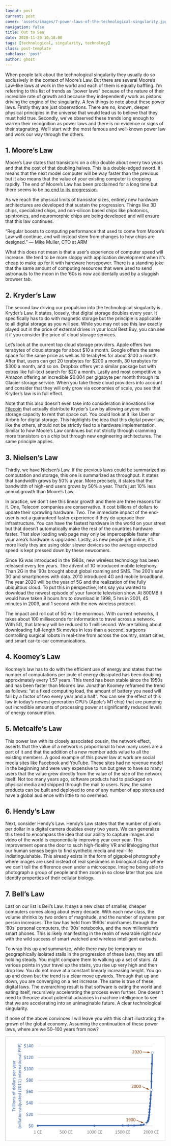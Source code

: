 ```yaml
---
layout: post
current: post
cover: 'assets/images/7-power-laws-of-the-technological-singularity.jpg'
navigation: false
title: Out to Sea
date: 2020-11-20 10:18:00
tags: [technological, singularity, technology]
class: post-template
subclass: 'post'
author: ghost
---
```


When people talk about the technological singularity they usually do so exclusively in the context of Moore’s Law. But there are several Moore’s Law-like laws at work in the world and each of them is equally baffling. I’m referring to this list of trends as “power laws” because of the nature of their incredible rate of growth and because they independently work as pistons driving the engine of the singularity. A few things to note about these power laws. Firstly they are just observations. There are no, known, deeper physical principles in the universe that would lead us to believe that they must hold true. Secondly, we’ve observed these trends long enough to warren their recognition as power laws and there is no evidence or signs of their stagnating. We’ll start with the most famous and well-known power law and work our way through the others.

## **1. Moore’s Law**

Moore’s Law states that transistors on a chip double about every two years and that the cost of that doubling halves. This is a double-edged sword. It means that the next model computer will be way faster than the previous but it also means that the value of your existing computer is dropping rapidly. The end of Moore’s Law has been proclaimed for a long time but there seems to be [no end to its progression](https://href.li/?https://medium.com/predict/moores-law-is-alive-and-well-eaa49a450188).

As we reach the physical limits of transistor sizes, entirely new hardware architectures are developed that sustain the progression. Things like 3D chips, specialized chips, and non-silicon based chips like photonics, spintronics, and neuromorphic chips are being developed and will ensure that this law continues.

“Regular boosts to computing performance that used to come from Moore’s Law will continue, and will instead stem from changes to how chips are designed.” — Mike Muller, CTO at ARM

What this does not mean is that a user’s experience of computer speed will increase. We tend to be more sloppy with application development when it’s cheap to make up for it with hardware horsepower. There is a standing joke that the same amount of computing resources that were used to send astronauts to the moon in the ’60s is now accidentally used by a sluggish browser tab.

## **2. Kryder’s Law**

The second law driving our propulsion into the technological singularity is Kryder’s Law. It states, loosely, that digital storage doubles every year. It specifically has to do with magnetic storage but the principle is applicable to all digital storage as you will see. While you may not see this law exactly played out in the price of external drives in your local Best Buy, you can see it if you consider the price of cloud storage services.

Let’s look at the current top cloud storage providers. Apple offers two terabytes of cloud storage for about $10 a month. Google offers the same space for the same price as well as 10 terabytes for about $100 a month. After that, users can get 20 terabytes for $200 a month, 30 terabytes for $300 a month, and so on. Dropbox offers yet a similar package but with extras like full-text search for $20 a month. Lastly and most competitive is Amazon offering an incredible $0.004 per gigabyte per month through its Glacier storage service. When you take these cloud providers into account and consider that they will only grow via economies of scale, you see that Kryder’s law is in full effect.

Note that this also doesn’t even take into consideration innovations like [Filecoin](https://href.li/?https://en.wikipedia.org/wiki/Filecoin) that actually distribute Kryder’s Law by allowing anyone with storage capacity to rent that space out. You could look at it like Uber or Airbnb for digital storage. This highlights the idea that this digital power law, like the others, should not be strictly tied to a hardware implementation. Similar to how Moore’s Law continues but not strictly through cramming more transistors on a chip but through new engineering architectures. The same principle applies.

## **3. Nielsen’s Law**

Thirdly, we have Nielsen’s Law. If the previous laws could be summarized as computation and storage, this one is summarized as throughput. It states that bandwidth grows by 50% a year. More precisely, it states that the bandwidth of high-end users grows by 50% a year. That’s just 10% less annual growth than Moore’s Law.

In practice, we don’t see this linear growth and there are three reasons for it. One, Telecom companies are conservative. It cost billions of dollars to update their sprawling hardware. Two. The immediate impact of the end-user is not a guaranteed faster experience if they do upgrade their infrastructure. You can have the fastest hardware in the world on your street but that doesn’t automatically make the rest of the countries hardware faster. That slow loading web page may only be imperceptible faster after your area’s hardware is upgraded. Lastly, as new people get online, it’s more likely they are using older slower devices so the average expected speed is kept pressed down by these newcomers.

Since 1G was introduced in the 1980s, new wireless technology has been released every ten years. The advent of 1G introduced mobile telephony. Than 2G in the ’90s brought about global roaming and SMS. The 200’s saw 3G and smartphones with data. 2010 introduced 4G and mobile broadband. The year 2020 will be the year of 5G and the realization of the fully ubiquitous cloud. To put this in perspective, let’s say you wanted to download the newest episode of your favorite television show. At 800MB it would have taken 8 hours hrs to download in 1998, 5 hrs in 2001, 45 minutes in 2009, and 1 second with the new wireless protocol.

The impact and roll out of 5G will be enormous. With current networks, it takes about 100 milliseconds for information to travel across a network. With 5G, that latency will be reduced to 1 millisecond. We are talking about downloading full-length 5k movies in less than a second, surgeons controlling surgical robots in real-time from across the country, smart cities, and smart car-to-car communications.

## **4. Koomey’s Law**

Koomey’s law has to do with the efficient use of energy and states that the number of computations per joule of energy dissipated has been doubling approximately every 1.57 years. This trend has been stable since the 1950s and has been faster than Moore’s law. Jonathan Koomey reframed the trend as follows: “at a fixed computing load, the amount of battery you need will fall by a factor of two every year and a half”. You can see the effect of this law in today’s newest generation CPU’s (Apple’s M1 chip) that are pumping out incredible amounts of processing power at significantly reduced levels of energy consumption.

## **5. Metcalfe’s Law**

This power law with its closely associated cousin, the network effect, asserts that the value of a network is proportional to how many users are a part of it and that the addition of a new member adds value to all the existing members. A good example of this power law at work are social media sites like Facebook and YouTube. These sites had no revenue model in the beginning and were very expensive to run but grew to have so many users that the value grew directly from the value of the size of the network itself. Not too many years ago, software products had to packaged on physical media and shipped through the mail to users. Now, the same products can be built and deployed to one of any number of app stores and have a global audience with little to no overhead.

## **6. Hendy’s Law**

Next, consider Hendy’s Law. Hendy’s Law states that the number of pixels per dollar in a digital camera doubles every two years. We can generalize this trend to encompass the idea that our ability to capture images and video of the world is exponentially improving year over year. This improvement opens the door to such high-fidelity VR and lifelogging that our human senses begin to find synthetic media and real-life indistinguishable. This already exists in the form of gigapixel photography where images are used instead of real specimens in biological study where we can’t tell the difference even under a microscope. Imagine being able to photograph a group of people and then zoom in so close later that you can identify properties of their cellular biology.

## **7. Bell’s Law**

Last on our list is Bell’s Law. It says a new class of smaller, cheaper computers comes along about every decade. With each new class, the volume shrinks by two orders of magnitude, and the number of systems per person increases. The law has held from 1960s’ mainframes through the ‘80s’ personal computers, the ‘90s’ notebooks, and the new millennium’s smart phones. This is likely manifesting in the realm of wearable right now with the wild success of smart watched and wireless intelligent earbuds.

To wrap this up and summarize, while there may be temporary or geographically isolated stalls in the progression of these laws, they are still holding steady. You might compare them to walking up a set of stairs. At various points in your travel up the stairs, you rise up very high and then drop low. You do not move at a constant linearly increasing height. You go up and down but the trend is a clear move upwards. Through that up and down, you are converging on a net increase. The same is true of these digital laws. The overarching result is that software is eating the world and eating itself, recursively accelerating the process even further. One doesn’t need to theorize about potential advances in machine intelligence to see that we are accelerating into an unimaginable future. A clear technological singularity.

If none of the above convinces I will leave you with this chart illustrating the grown of the global economy. Assuming the continuation of these power laws, where are we 50–100 years from now?

![image](/assets/images/blog-img-2.png)
